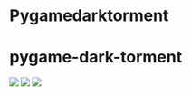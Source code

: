 # Pygamedarktorment
# pygame-dark-torment
<p> </p>
<img src ="https://github.com/hyperrfirebreakyt/pygame-dark-torment/tree/master/image">
<img src ="https://github.com/hyperrfirebreakyt/pygame-dark-torment/blob/master/image/Capture.PNG">
<img src ="https://github.com/hyperrfirebreakyt/pygame-dark-torment/blob/master/image/Capture1.PNG">

